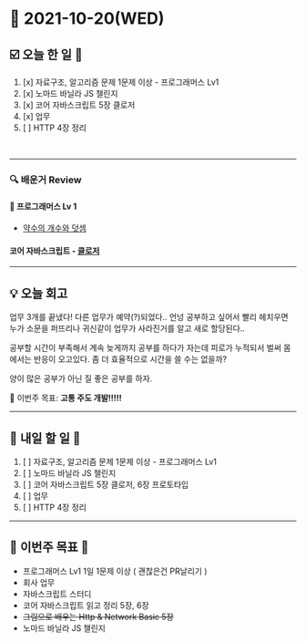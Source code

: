 # 📆 2021-10-20(WED)
## ☑️ 오늘 한 일 📑
1. [x] 자료구조, 알고리즘 문제 1문제 이상 - 프로그래머스 Lv1
2. [x] 노마드 바닐라 JS 챌린지
3. [x] 코어 자바스크립트 5장 클로저
4. [x] 업무
5. [ ] HTTP 4장 정리    
<br>

***

### 🔍️ 배운거 Review 

#### 🌈 프로그래머스 Lv 1 
- [약수의 개수와 덧셈](https://github.com/Kyuwon53/Python-algorithm/tree/main/programmers/Level1/%EC%95%BD%EC%88%98%EC%9D%98%20%EA%B0%9C%EC%88%98%EC%99%80%20%EB%8D%A7%EC%85%88)

#### 코어 자바스크립트 - [클로저](https://github.com/Kyuwon53/library_books_record/tree/main/Core_JavaScript/Chapter05_Closure)
***

## 💡  오늘 회고 

업무 3개를 끝냈다! 다른 업무가 예약(?)되었다.. 언넝 공부하고 싶어서 빨리 헤치우면 누가 소문을 퍼뜨리나 귀신같이 업무가 사라진거를 알고 새로 할당된다..

공부할 시간이 부족해서 계속 늦게까지 공부를 하다가 자는데 피로가 누적되서 벌써 몸에서는 반응이 오고있다. 좀 더 효율적으로 시간을 쓸 수는 없을까?

양이 많은 공부가 아닌 질 좋은 공부를 하자.

🎯 이번주 목표: **고통 주도 개발!!!!!** 

***

## 🎯 내일 할 일 🎯
1. [ ] 자료구조, 알고리즘 문제 1문제 이상 - 프로그래머스 Lv1
2. [ ] 노마드 바닐라 JS 챌린지
3. [ ] 코어 자바스크립트 5장 클로저, 6장 프로토타입
4. [ ] 업무
5. [ ] HTTP 4장 정리  
  


***
## 🏁 이번주 목표 🏁 
- 프로그래머스 Lv1 1일 1문제 이상 ( 괜찮은건 PR날리기 )
- 회사 업무 
- 자바스크립트 스터디 
- 코어 자바스크립트 읽고 정리 5장, 6장
- ~~그림으로 배우는 Http & Network Basic 5장~~
- 노마드 바닐라 JS 챌린지

